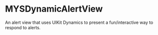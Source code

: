 MYSDynamicAlertView
===================

An alert view that uses UIKit Dynamics to present a fun/interactive way to respond to alerts.

